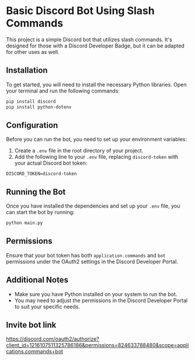 # Basic Discord Bot Using Slash Commands

This project is a simple Discord bot that utilizes slash commands. It's designed for those with a Discord Developer Badge, but it can be adapted for other uses as well.

## Installation

To get started, you will need to install the necessary Python libraries. Open your terminal and run the following commands:
```bash
pip install discord
pip install python-dotenv
```
## Configuration

Before you can run the bot, you need to set up your environment variables:

1. Create a `.env` file in the root directory of your project.
2. Add the following line to your `.env` file, replacing `discord-token` with your actual Discord bot token:

```env
DISCORD_TOKEN=discord-token
```

## Running the Bot

Once you have installed the dependencies and set up your `.env` file, you can start the bot by running:
```bash
python main.py
```
## Permissions

Ensure that your bot token has both `application.commands` and `bot` permissions under the OAuth2 settings in the Discord Developer Portal.

## Additional Notes

- Make sure you have Python installed on your system to run the bot.
- You may need to adjust the permissions in the Discord Developer Portal to suit your specific needs.

## Invite bot link
https://discord.com/oauth2/authorize?client_id=1216107511325786186&permissions=824633788480&scope=applications.commands+bot
